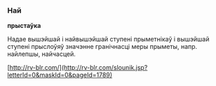 ### Най
**прыстаўка**

Надае вышэйшай і найвышэйшай ступені прыметнікаў і вышэйшай ступені прыслоўяў значэнне гранічнасці меры прыметы, напр. найлепшы, найчасцей.

<a rel="author">[http://rv-blr.com/](http://rv-blr.com/slounik.jsp?letterId=0&maskId=0&pageId=1789)</a>
